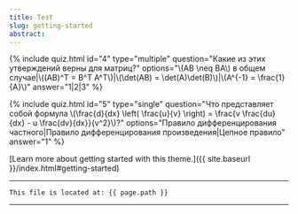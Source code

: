 ```yaml
---
title: Test
slug: getting-started
abstract: 
---
```


{% include quiz.html 
  id="4" 
  type="multiple" 
  question="Какие из этих утверждений верны для матриц?" 
  options="\\(AB \\neq BA\\) в общем случае|\\((AB)^T = B^T A^T\\)|\\(\\det(AB) = \\det(A)\\det(B)\\)|\\(A^{-1} = \\frac{1}{A}\\)" 
  answer="1|2|3" 
%}

{% include quiz.html 
  id="5" 
  type="single" 
  question="Что представляет собой формула \\(\\frac{d}{dx} \\left( \\frac{u}{v} \\right) = \\frac{v \\frac{du}{dx} - u \\frac{dv}{dx}}{v^2}\\)?" 
  options="Правило дифференцирования частного|Правило дифференцирования произведения|Цепное правило" 
  answer="1" 
%}

[Learn more about getting started with this theme.]({{ site.baseurl }}/index.html#getting-started)

---
```
This file is located at: {{ page.path }}
```
---
    